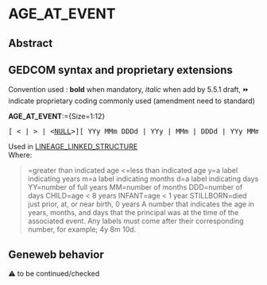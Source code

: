﻿# AGE_AT_EVENT
## Abstract


## GEDCOM syntax and proprietary extensions
Convention used : **bold** when mandatory, _italic_ when add by 5.5.1 draft, &#x23E9; indicate proprietary coding commonly used (amendment need to standard)<br />

**AGE_AT_EVENT**:={Size=1:12}
<pre>
[ &lt; | &gt; | &lt;<a href=Ged.NULL.md>NULL</a>&gt;][ YYy MMm DDDd | YYy | MMm | DDDd | YYy MMm | YYy DDDd | MMm DDDd | CHILD | INFANT | STILLBORN ]
</pre>
Used in <a href=Ged.LINEAGE_LINKED_STRUCTURE.md>LINEAGE_LINKED_STRUCTURE</a><br />
Where:
>=greater than indicated age
<=less than indicated age
y=a label indicating years
m=a label indicating months
d=a label indicating days
YY=number of full years
MM=number of months
DDD=number of days
CHILD=age < 8 years
INFANT=age < 1 year
STILLBORN=died just prior, at, or near birth, 0 years
A number that indicates the age in years, months, and days that the principal was at the time of the
associated event. Any labels must come after their corresponding number, for example; 4y 8m 10d.
## Geneweb behavior


:warning: to be continued/checked

